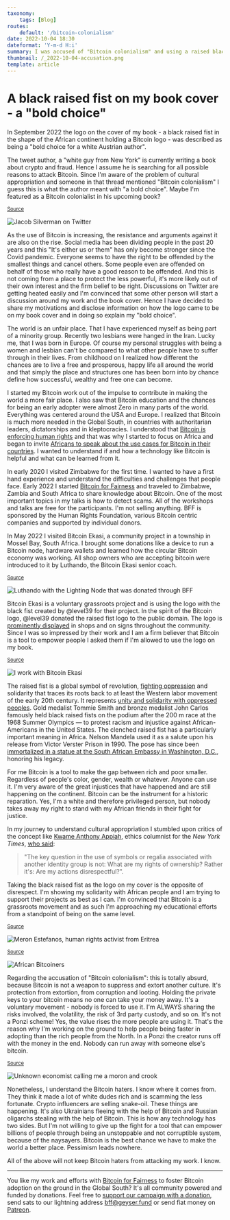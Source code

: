```yaml
---
taxonomy:
    tags: [Blog]
routes:
    default: '/bitcoin-colonialism'
date: 2022-10-04 18:30
dateformat: 'Y-m-d H:i'
summary: I was accused of "Bitcoin colonialism" and using a raised black fist on my book cover was called a "bold choice for a white author". This is my rebuttal.
thumbnail: /_2022-10-04-accusation.png
template: article 
---
```


# A black raised fist on my book cover - a "bold choice"

In September 2022 the logo on the cover of my book - a black raised fist in the shape of the African continent holding a Bitcoin logo - was described as being a "bold choice for a white Austrian author". 

The tweet author, a "white guy from New York" is currently writing a book about crypto and fraud. Hence I assume he is searching for all possible reasons to attack Bitcoin. Since I'm aware of the problem of cultural appropriation and someone in that thread mentioned "Bitcoin colonialism" I guess this is what the author meant with "a bold choice". Maybe I'm featured as a Bitcoin colonialist in his upcoming book? 

<small>[Source](https://twitter.com/SilvermanJacob/status/1572253976271228936)</small>

![Jacob Silverman on Twitter](_2022-10-04-accusation.png)

As the use of Bitcoin is increasing, the resistance and arguments against it are also on the rise. Social media has been dividing people in the past 20 years and this "It's either us or them" has only become stronger since the Covid pandemic. Everyone seems to have the right to be offended by the smallest things and cancel others. Some people even are offended on behalf of those who really have a good reason to be offended. And this is not coming from a place to protect the less powerful, it's more likely out of their own interest and the firm belief to be right. Discussions on Twitter are getting heated easily and I'm convinced that some other person will start a discussion around my work and the book cover. Hence I have decided to share my motivations and disclose information on how the logo came to be on my book cover and in doing so explain my "bold choice".

The world is an unfair place. That I have experienced myself as being part of a minority group. Recently two lesbians were hanged in the Iran. Lucky me, that I was born in Europe. Of course my personal struggles with being a women and lesbian can't be compared to what other people have to suffer through in their lives. From childhood on I realized how different the chances are to live a free and prosperous, happy life all around the world and that simply the place and structures one has been born into by chance define how successful, wealthy and free one can become. 

I started my Bitcoin work out of the impulse to contribute in making the world a more fair place. I also saw that Bitcoin education and the chances for being an early adopter were almost Zero in many parts of the world. Everything was centered around the USA and Europe. I realized that Bitcoin is much more needed in the Global South, in countries with authoritarian leaders, dictatorships and in kleptocracies. I understood that [Bitcoin is enforcing human rights](https://anitaposch.com/bitcoin-human-rights-riga-2022) and that was why I started to focus on Africa and began to invite [Africans to speak about the use cases for Bitcoin in their countries](https://bitcoinundco.com/en/bitcoin-in-africa/). I wanted to understand if and how a technology like Bitcoin is helpful and what can be learned from it.

In early 2020 I visited Zimbabwe for the first time. I wanted to have a first hand experience and understand the difficulties and challenges that people face. Early 2022 I started [Bitcoin for Fairness](https://bffbtc.org) and traveled to Zimbabwe, Zambia and South Africa to share knowledge about Bitcoin. One of the most important topics in my talks is how to detect scams. All of the workshops and talks are free for the participants. I'm not selling anything. BFF is sponsored by the Human Rights Foundation, various Bitcoin centric companies and supported by individual donors. 

In May 2022 I visited Bitcoin Ekasi, a community project in a township in Mossel Bay, South Africa. I brought some donations like a device to run a Bitcoin node, hardware wallets and learned how the circular Bitcoin economy was working. All shop owners who are accepting bitcoin were introduced to it by Luthando, the Bitcoin Ekasi senior coach. 

<small>[Source](https://twitter.com/BitcoinEkasi/status/1565590098191720448)</small>

![Luthando with the Lighting Node that was donated through BFF](_2022-10-04-Ekasi-node.png)

Bitcoin Ekasi is a voluntary grassroots project and is using the logo with the black fist created by @level39 for their project. In the spirit of the Bitcoin logo, @level39 donated the raised fist logo to the public domain. The logo is [prominently displayed](https://twitter.com/search?q=from%3Abitcoinekasi&src=typed_query&f=image) in shops and on signs throughout the community. Since I was so impressed by their work and I am a firm believer that Bitcoin is a tool to empower people I asked them if I'm allowed to use the logo on my book. 

<small>[Source](https://twitter.com/BitcoinEkasi/status/1572697386723561472)</small>

![I work with Bitcoin Ekasi](_2022-10-04-Ekasi.png)

The raised fist is a global symbol of revolution, [fighting oppression](https://www.nationalgeographic.com/history/article/history-of-raised-fist-global-symbol-fighting-oppression) and solidarity that traces its roots back to at least the Western labor movement of the early 20th century. It represents [unity and solidarity with oppressed peoples]([https://en.wikipedia.org/wiki/Raised_fist](https://en.wikipedia.org/wiki/Raised_fist)). Gold medalist Tommie Smith and bronze medalist John Carlos famously held black raised fists on the podium after the 200 m race at the 1968 Summer Olympics — to protest racism and injustice against African-Americans in the United States. The clenched raised fist has a particularly important meaning in Africa. Nelson Mandela used it as a salute upon his release from Victor Verster Prison in 1990. The pose has since been [immortalized in a statue at the South African Embassy in Washington, D.C.](https://www.washingtonpost.com/local/statue-of-mandela-unveiled-at-south-african-embassy/2013/09/21/df42c014-231f-11e3-b73c-aab60bf735d0_story.html), honoring his legacy.

For me Bitcoin is a tool to make the gap between rich and poor smaller. Regardless of people's color, gender, wealth or whatever. Anyone can use it. I'm very aware of the great injustices that have happened and are still happening on the continent. Bitcoin can be the instrument for a historic reparation. Yes, I'm a white and therefore privileged person, but nobody takes away my right to stand with my African friends in their fight for justice.

In my journey to understand cultural appropriation I stumbled upon critics of the concept like [Kwame Anthony Appiah](https://en.wikipedia.org/wiki/Kwame_Anthony_Appiah), ethics columnist for the _New York Times_, [who said](https://en.wikipedia.org/wiki/Cultural_appropriation): 

> "The key question in the use of symbols or regalia associated with another identity group is not: What are my rights of ownership? Rather it's: Are my actions disrespectful?". 

Taking the black raised fist as the logo on my cover is the opposite of disrespect. I'm showing my solidarity with African people and I am trying to support their projects as best as I can. I'm convinced that Bitcoin is a grassroots movement and as such I'm approaching my educational efforts from a standpoint of being on the same level. 

<small>[Source](https://twitter.com/meronina/status/1572805003743469568)</small>

![Meron Estefanos, human rights activist from Eritrea](_2022-10-04-nothing-wrong.png)

<small>[Source](https://twitter.com/afribitcoiners/status/1571882374274887682)</small>

![African Bitcoiners](_2022-10-04-africanbitcoiners.png)

Regarding the accusation of "Bitcoin colonialism": this is totally absurd, because Bitcoin is not a weapon to suppress and extort another culture. It's protection from extortion, from corruption and looting. Holding the private keys to your bitcoin means no one can take your money away. It's a voluntary movement - nobody is forced to use it. I'm ALWAYS sharing the risks involved, the volatility, the risk of 3rd party custody, and so on. It's not a Ponzi scheme! Yes, the value rises the more people are using it. That's the reason why I'm working on the ground to help people being faster in adopting than the rich people from the North. In a Ponzi the creator runs off with the money in the end. Nobody can run away with someone else's bitcoin. 

<small>[Source](https://twitter.com/K_V_6_2/status/1571830456236085248)</small>

![Unknown economist calling me a moron and crook](_2022-10-04-moron.png)

Nonetheless, I understand the Bitcoin haters. I know where it comes from. They think it made a lot of white dudes rich and is scamming the less fortunate. Crypto influencers are selling snake-oil. These things are happening. It's also Ukrainians fleeing with the help of Bitcoin and Russian oligarchs stealing with the help of Bitcoin. This is how any technology has two sides. But I'm not willing to give up the fight for a tool that can empower billions of people through being an unstoppable and not corruptible system, because of the naysayers. Bitcoin is the best chance we have to make the world a better place. Pessimism leads nowhere. 

All of the above will not keep Bitcoin haters from attacking my work. I know.

---
You like my work and efforts with [Bitcoin for Fairness](https://bffbtc.org) to foster Bitcoin adoption on the ground in the Global South? It's all community powered and funded by donations. Feel free to [support our campaign with a donation](https://anita.link/geyser), send sats to our lightning address bff@geyser.fund or send fiat money on [Patreon](https://patreon.com/anitaposch).

